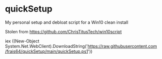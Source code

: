# quickSetup
 My personal setup and debloat script for a Win10 clean install

 Stolen from https://github.com/ChrisTitusTech/win10script
 
iex ((New-Object System.Net.WebClient).DownloadString('https://raw.githubusercontent.com/frais64/quickSetup/main/quickSetup.ps1'))

